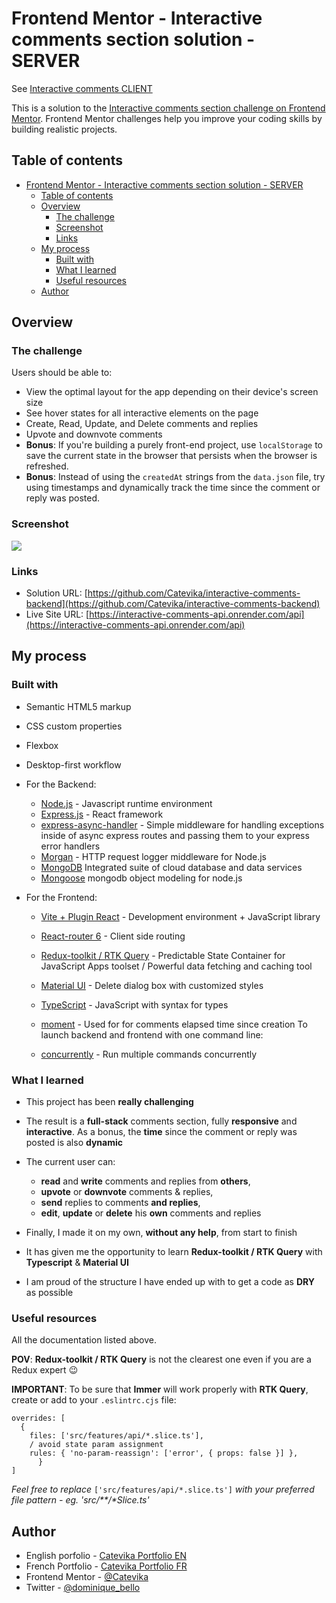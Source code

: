 # Frontend Mentor - Interactive comments section solution - SERVER

See [Interactive comments CLIENT](https://github.com/Catevika/interactive-comments-react)

This is a solution to the [Interactive comments section challenge on Frontend Mentor](https://www.frontendmentor.io/challenges/interactive-comments-section-iG1RugEG9). Frontend Mentor challenges help you improve your coding skills by building realistic projects.

## Table of contents

- [Frontend Mentor - Interactive comments section solution - SERVER](#frontend-mentor---interactive-comments-section-solution---server)
  - [Table of contents](#table-of-contents)
  - [Overview](#overview)
    - [The challenge](#the-challenge)
    - [Screenshot](#screenshot)
    - [Links](#links)
  - [My process](#my-process)
    - [Built with](#built-with)
    - [What I learned](#what-i-learned)
    - [Useful resources](#useful-resources)
  - [Author](#author)

## Overview

### The challenge

Users should be able to:

- View the optimal layout for the app depending on their device's screen size
- See hover states for all interactive elements on the page
- Create, Read, Update, and Delete comments and replies
- Upvote and downvote comments
- **Bonus**: If you're building a purely front-end project, use `localStorage` to save the current state in the browser that persists when the browser is refreshed.
- **Bonus**: Instead of using the `createdAt` strings from the `data.json` file, try using timestamps and dynamically track the time since the comment or reply was posted.

### Screenshot

![](./screenshot.png)

### Links

- Solution URL: [https://github.com/Catevika/interactive-comments-backend](https://github.com/Catevika/interactive-comments-backend)
- Live Site URL: [https://interactive-comments-api.onrender.com/api](https://interactive-comments-api.onrender.com/api)

## My process

### Built with

- Semantic HTML5 markup
- CSS custom properties
- Flexbox
- Desktop-first workflow
- For the Backend:

  - [Node.js](https://nodejs.org/fr) - Javascript runtime environment
  - [Express.js](https://expressjs.com/) - React framework
  - [express-async-handler](https://www.npmjs.com/package/express-async-handler) - Simple middleware for handling exceptions inside of async express routes and passing them to your express error handlers
  - [Morgan](https://www.npmjs.com/package/morgan) - HTTP request logger middleware for Node.js
  - [MongoDB](https://www.mongodb.com/en-us/atlas) Integrated suite of cloud database and data services
  - [Mongoose](https://mongoosejs.com/docs/guide.html) mongodb object modeling for node.js

- For the Frontend:

  - [Vite + Plugin React](https://vitejs.dev/) - Development environment + JavaScript library
  - [React-router 6](https://reactrouter.com/en/main) - Client side routing
  - [Redux-toolkit / RTK Query](https://redux-toolkit.js.org/rtk-query/overview) - Predictable State Container for JavaScript Apps toolset / Powerful data fetching and caching tool
  - [Material UI](https://mui.com/material-ui/react-dialog/) - Delete dialog box with customized styles
  - [TypeScript](https://www.typescriptlang.org/docs/) - JavaScript with syntax for types
  - [moment](https://momentjs.com/) - Used for for comments elapsed time since creation
    To launch backend and frontend with one command line:

  - [concurrently](https://www.npmjs.com/package/concurrently) - Run multiple commands concurrently

### What I learned

- This project has been **really challenging**
- The result is a **full-stack** comments section, fully **responsive** and **interactive**. As a bonus, the **time** since the comment or reply was posted is also **dynamic**

- The current user can:

  - **read** and **write** comments and replies from **others**,
  - **upvote** or **downvote** comments & replies,
  - **send** replies to comments **and replies**,
  - **edit**, **update** or **delete** his **own** comments and replies

- Finally, I made it on my own, **without any help**, from start to finish
- It has given me the opportunity to learn **Redux-toolkit / RTK Query** with **Typescript** & **Material UI**
- I am proud of the structure I have ended up with to get a code as **DRY** as possible

### Useful resources

All the documentation listed above.

**POV**: **Redux-toolkit / RTK Query** is not the clearest one even if you are a Redux expert 😉

**IMPORTANT**:
To be sure that **Immer** will work properly with **RTK Query**, create or add to your `.eslintrc.cjs` file:

```
overrides: [
  {
    files: ['src/features/api/*.slice.ts'],
    / avoid state param assignment
    rules: { 'no-param-reassign': ['error', { props: false }] },
      }
]
```

<em>Feel free to replace</em> `['src/features/api/*.slice.ts']` <em>with your preferred file pattern - eg. 'src/\**/*Slice.ts'</em>

## Author

- English porfolio - [Catevika Portfolio EN](catevika.github.io/Catevika_Portfolio-EN/)
- French Portfolio - [Catevika Portfolio FR](catevika.github.io/Catevika_Portfolio-FR/)
- Frontend Mentor - [@Catevika](https://www.frontendmentor.io/profile/Catevika)
- Twitter - [@dominique_bello](https://twitter.com/dominique_bello)
